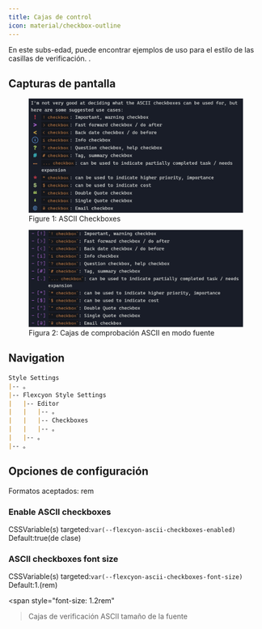 ```yaml
---
title: Cajas de control
icon: material/checkbox-outline
---
```


En este subs-edad, puede encontrar ejemplos de uso para el estilo de las casillas de verificación.
.

## Capturas de pantalla

<figure markdown="span">
<img src="././././././assets/screenshots/ascii_checkboxes1.png" ancho="800"
alt="Figura 1: ASCII Checkboxes"
    <figcaption
>Figure 1: ASCII Checkboxes</figcaption>
</figure>

<figure markdown="span">
<img src="././././././assets/screenshots/ascii_checkboxes2.png" ancho="800"
alt="Figura 2: Cajas de verificación ASCII en modo fuente"
    <figcaption
>Figura 2: Cajas de comprobación ASCII en modo fuente</figcaption>
</figure>

## Navigation

```md
Style Settings
|-- 。
|-- Flexcyon Style Settings
|   |-- Editor
|   |   |-- 。
|   |   |-- Checkboxes
|   |   |-- 。
|   |-- 。
|-- 。
```

## Opciones de configuración

Formatos aceptados: rem

### Enable ASCII checkboxes

CSSVariable(s) targeted:`var(--flexcyon-ascii-checkboxes-enabled)`
Default:true(de clase)

### ASCII checkboxes font size

CSSVariable(s) targeted:`var(--flexcyon-ascii-checkboxes-font-size)`
Default:1.(rem)

<span style="font-size: 1.2rem"
>Cajas de verificación ASCII tamaño de la fuente</span>


